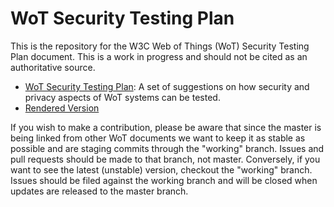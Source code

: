 # WoT Security Testing Plan
This is the repository for the
W3C Web of Things (WoT) Security Testing Plan document.
This is a work in progress and should not be cited as an
authoritative source.

* [WoT Security Testing Plan](index.html): A set of suggestions on 
how security and privacy aspects of WoT systems can be tested.
* [Rendered Version](https://cdn.staticaly.com/gh/w3c/wot-security-testing-plan/3b2776fd/index.html)

If you wish to make a contribution,
please be aware that since the master is being linked from other WoT documents
we want to keep it as stable as possible and are staging commits through
the "working" branch.
Issues and pull requests should be made to that branch, not master.
Conversely, if you want to see the latest (unstable) version,
checkout the "working" branch.
Issues should be filed against the working branch and will be closed when
updates are released to the master branch.
